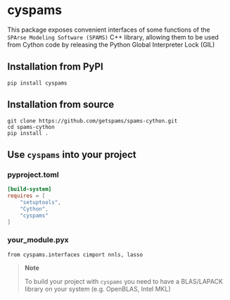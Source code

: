 # cyspams
This package exposes convenient interfaces of some functions of the `SPArse Modeling Software (SPAMS)` C++ library, allowing them to be used from Cython code by releasing the Python Global Interpreter Lock (GIL)

## Installation from PyPI
```Shell
pip install cyspams
```

## Installation from source
```Shell
git clone https://github.com/getspams/spams-cython.git
cd spams-cython
pip install .
```

## Use `cyspams` into your project
### pyproject.toml
```TOML
[build-system]
requires = [
    "setuptools",
    "Cython",
    "cyspams"
]
```
### your_module.pyx
```Cython
from cyspams.interfaces cimport nnls, lasso
```

> **Note**
>
> To build your project with `cyspams` you need to have a BLAS/LAPACK library on your system (e.g. OpenBLAS, Intel MKL)
